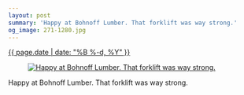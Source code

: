 ```yaml
---
layout: post
summary: 'Happy at Bohnoff Lumber. That forklift was way strong.'
og_image: 271-1280.jpg
---
```


<div class="post">
 <time>
  <a href="/271">
   {{ page.date | date: "%B %-d, %Y" }}
  </a>
 </time>
 <a href="/271">
  <figure data-taken="1/10/2014">
   <img alt="Happy at Bohnoff Lumber. That forklift was way strong." sizes="(min-width: 700px) 50vw, calc(100vw - 2rem)" src="{{ site.assets_url }}/271-640.jpg" srcset="{{ site.assets_url }}/271-1280.jpg 1280w, {{ site.assets_url }}/271-960.jpg 960w, {{ site.assets_url }}/271-640.jpg 640w, {{ site.assets_url }}/271-320.jpg 320w"/>
  </figure>
 </a>
 <span>
  Happy at Bohnoff Lumber. That forklift was way strong.
 </span>
</div>
